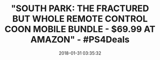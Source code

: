 ---
title: >-
  "SOUTH PARK: THE FRACTURED BUT WHOLE REMOTE CONTROL COON MOBILE BUNDLE -
  $69.99 AT AMAZON" - #PS4Deals
name: >-
  South Park: The Fractured but Whole Remote Control Coon Mobile Bundle -
  PlayStation 4
date: '2018-01-31 03:35:32'
buy_now: >-
  https://www.amazon.com/South-Park-Fractured-Remote-Control-PlayStation/dp/B01IO2H5J4?psc=1&SubscriptionId=AKIAIA5RBQIWQVTCUEUQ&tag=coldcutdeals-20&linkCode=xm2&camp=2025&creative=165953&creativeASIN=B01IO2H5J4
description_markdown: "South Park: The Fractured but Whole Remote Control Coon Mobile Bundle - PlayStation 4\n\n  - The exclusive bundle includes: Remote Control Coon Mobile, Cartman's Coon-themed big wheel; South Park\_: The Fractured but Whole Gold Edition game with SteelBook and Season Pass subscription\n\n  - Controlled with free smartphone app (iOS and Android) via Bluetooth\n\n  - Moves in eight directions\n\n  - Library of 12 pre-recorded lines voiced by The Coon\n\n  - Requires batteries (sold separately)\n\n"
tweet_id_str: '958544248877584385'
price: $189.99
you_save: ''
asin: B01IO2H5J4
image: 'https://images-na.ssl-images-amazon.com/images/I/61YwkGqhnYL.jpg'

---